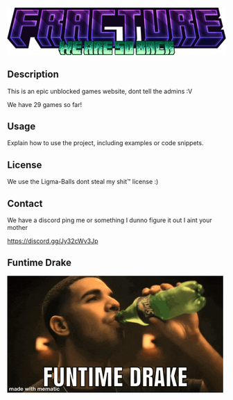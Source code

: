 ![Project Logo](icons/sitelogo.png)

## Description

This is an epic unblocked games website, dont tell the admins :V

We have 29 games so far!

## Usage

Explain how to use the project, including examples or code snippets.

## License

We use the Ligma-Balls dont steal my shit™ license :)

## Contact

We have a discord ping me or something I dunno figure it out I aint your mother

https://discord.gg/Jy32cWv3Jp

## Funtime Drake

![Funtime Drake](icons/drake-meme.gif)
